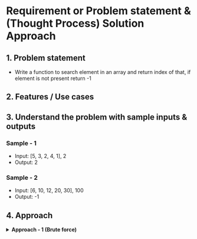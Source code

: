 # Requirement or Problem statement & (Thought Process) Solution Approach

## 1. Problem statement

- Write a function to search element in an array and return index of that, if element is not present return -1

## 2. Features / Use cases

## 3. Understand the problem with sample inputs & outputs

### Sample - 1

- Input: [5, 3, 2, 4, 1], 2
- Output: 2

### Sample - 2

- Input: [6, 10, 12, 20, 30], 100
- Output: -1

## 4. Approach

<details>
  <summary><b>Approach - 1 (Brute force)</b></summary>

- Thought Process / Approach - one pass solution

  - Loop each element (traverse / visit each element) & compare with search element
  - if found return that index, or else return -1

    ![alt text](./img/logic-1.png)

- Complexity
  - Time Complexity: O(n)
  - Space Complexity: O(1)

</details>
